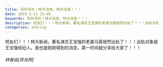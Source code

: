```yaml
---
title: 号外号外！特大消息，特大消息！！！
date: 2019-3-11 15:49
keywords: 号外号外！特大消息，特大消息！！！
description: 吧友们！！！特大新闻，著名演员王宝强的老婆马蓉居然出轨了！！！出轨对象是王宝强经纪人。我也是刚刚得到的消息，第一时间就分享给大家了！！！
categories: sharing
---
```

<td class="t_f" id="postmessage_3202994">

吧友们！！！特大新闻，著名演员王宝强的老婆马蓉居然出轨了！！！出轨对象是王宝强经纪人。我也是刚刚得到的消息，第一时间就分享给大家了！！！</td>
###### 转载自[菲龙网]